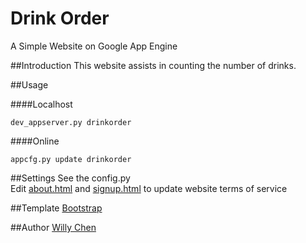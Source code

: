 # Drink Order

A Simple Website on Google App Engine

##Introduction
This website assists in counting the number of drinks.

##Usage

####Localhost

```
dev_appserver.py drinkorder
```

####Online

```
appcfg.py update drinkorder
```

##Settings
See the config.py  
Edit [about.html](https://github.com/WillyChen123/drinkorder/blob/master/html/about.html) and [signup.html](https://github.com/WillyChen123/drinkorder/blob/master/html/signup.html) to update website terms of service 

##Template
[Bootstrap](http://getbootstrap.com/)

##Author
[Willy Chen](https://github.com/WillyChen123)
